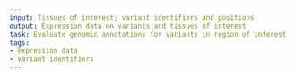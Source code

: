 ```yaml
---
input: Tissues of interest; variant identifiers and positions
output: Expression data on variants and tissues of interest
task: Evaluate genomic annotations for variants in region of interest
tags:
- expression data
- variant identifiers
---
```

